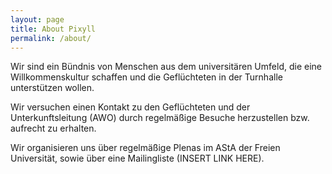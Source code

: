 ```yaml
---
layout: page
title: About Pixyll
permalink: /about/
---
```


Wir sind ein Bündnis von Menschen aus dem universitären
Umfeld, die eine Willkommenskultur schaffen und die Geflüchteten
in der Turnhalle unterstützen wollen.

Wir versuchen einen Kontakt zu den Geflüchteten und der
Unterkunftsleitung (AWO) durch regelmäßige Besuche herzustellen bzw. aufrecht zu
erhalten.

Wir organisieren uns über regelmäßige Plenas im AStA der Freien Universität,
sowie über eine Mailingliste (INSERT LINK HERE).
